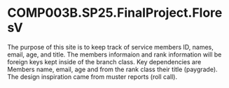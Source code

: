 # COMP003B.SP25.FinalProject.FloresV
The purpose of this site is to keep track of service members ID, names, email, age, and title. The members informaion and rank information will be foreign keys kept inside of the branch class. Key dependencies are Members name, email, age and from the rank class their title (paygrade). The design inspiration came from muster reports (roll call).  
